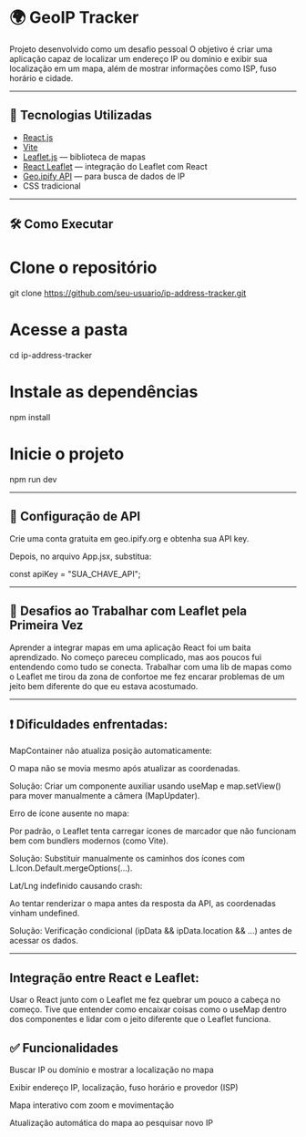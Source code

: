 # 🌍 GeoIP Tracker

Projeto desenvolvido como um desafio pessoal O objetivo é criar uma aplicação capaz de localizar um endereço IP ou domínio e exibir sua localização em um mapa, além de mostrar informações como ISP, fuso horário e cidade.

---

## 🚀 Tecnologias Utilizadas

- [React.js](https://reactjs.org/)
- [Vite](https://vitejs.dev/)
- [Leaflet.js](https://leafletjs.com/) — biblioteca de mapas
- [React Leaflet](https://react-leaflet.js.org/) — integração do Leaflet com React
- [Geo.ipify API](https://geo.ipify.org/) — para busca de dados de IP
- CSS tradicional 

---

## 🛠️ Como Executar

# Clone o repositório
git clone https://github.com/seu-usuario/ip-address-tracker.git

# Acesse a pasta
cd ip-address-tracker

# Instale as dependências
npm install

# Inicie o projeto
npm run dev

---
## 🔑 Configuração de API
Crie uma conta gratuita em geo.ipify.org e obtenha sua API key.

Depois, no arquivo App.jsx, substitua:

 const apiKey = "SUA_CHAVE_API";
 
---

## 🧩 Desafios ao Trabalhar com Leaflet pela Primeira Vez
Aprender a integrar mapas em uma aplicação React foi um baita aprendizado. No começo pareceu complicado, mas aos poucos fui entendendo como tudo se conecta. Trabalhar com uma lib de mapas como o Leaflet me tirou da zona de confortoe me fez encarar problemas de um jeito bem diferente do que eu estava acostumado.

---
## ❗ Dificuldades enfrentadas:
MapContainer não atualiza posição automaticamente:

O mapa não se movia mesmo após atualizar as coordenadas.

Solução: Criar um componente auxiliar usando useMap e map.setView() para mover manualmente a câmera (MapUpdater).

Erro de ícone ausente no mapa:

Por padrão, o Leaflet tenta carregar ícones de marcador que não funcionam bem com bundlers modernos (como Vite).

Solução: Substituir manualmente os caminhos dos ícones com L.Icon.Default.mergeOptions(...).

Lat/Lng indefinido causando crash:

Ao tentar renderizar o mapa antes da resposta da API, as coordenadas vinham undefined.

Solução: Verificação condicional (ipData && ipData.location && ...) antes de acessar os dados.

---

## Integração entre React e Leaflet:

Usar o React junto com o Leaflet me fez quebrar um pouco a cabeça no começo. Tive que entender como encaixar coisas como o useMap dentro dos componentes e lidar com o jeito diferente que o Leaflet funciona.

## ✅ Funcionalidades

Buscar IP ou domínio e mostrar a localização no mapa

Exibir endereço IP, localização, fuso horário e provedor (ISP)

Mapa interativo com zoom e movimentação

Atualização automática do mapa ao pesquisar novo IP

